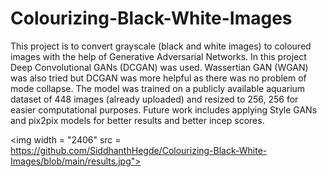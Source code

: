 # Colourizing-Black-White-Images

This project is to convert grayscale (black and white images) to coloured images with the help of Generative Adversarial Networks. In this project Deep Convolutional GANs (DCGAN) was used. Wassertian GAN (WGAN) was also tried but DCGAN was more helpful as there was no problem of mode collapse. The model was trained on a publicly available aquarium dataset of 448 images (already uploaded) and resized to 256, 256 for easier computational purposes. Future work includes applying Style GANs and pix2pix models for better results and better incep scores. 

<img width = "2406" src = https://github.com/SiddhanthHegde/Colourizing-Black-White-Images/blob/main/results.jpg">

